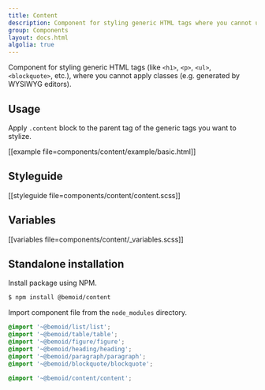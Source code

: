 ```yaml
---
title: Content
description: Component for styling generic HTML tags where you cannot use classes.
group: Components
layout: docs.html
algolia: true
---
```


Component for styling generic HTML tags (like `<h1>`, `<p>`, `<ul>`, `<blockquote>`, etc.), where you cannot apply classes (e.g. generated by WYSIWYG editors).

## Usage

Apply `.content` block to the parent tag of the generic tags you want to stylize.

[[example file=components/content/example/basic.html]]

## Styleguide

[[styleguide file=components/content/content.scss]]

## Variables

[[variables file=components/content/_variables.scss]]

## Standalone installation

Install package using NPM.

```bash
$ npm install @bemoid/content
```

Import component file from the `node_modules` directory.

```scss
@import '~@bemoid/list/list';
@import '~@bemoid/table/table';
@import '~@bemoid/figure/figure';
@import '~@bemoid/heading/heading';
@import '~@bemoid/paragraph/paragraph';
@import '~@bemoid/blockquote/blockquote';

@import '~@bemoid/content/content';
```
